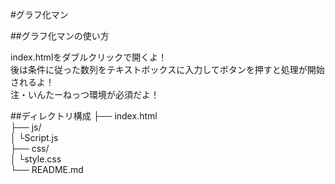 ﻿#グラフ化マン

##グラフ化マンの使い方

index.htmlをダブルクリックで開くよ！  
後は条件に従った数列をテキストボックスに入力してボタンを押すと処理が開始されるよ！  
注・いんたーねっつ環境が必須だよ！  
  
##ディレクトリ構成
├── index.html  
├── js/  
│    └Script.js  
├── css/  
│    └style.css  
└── README.md  